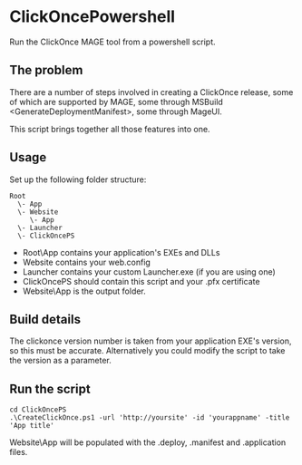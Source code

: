 # ClickOncePowershell
Run the ClickOnce MAGE tool from a powershell script.

## The problem

There are a number of steps involved in creating a ClickOnce release, some of which are supported by MAGE, some through MSBuild &lt;GenerateDeploymentManifest&gt;, some through MageUI.

This script brings together all those features into one.

## Usage

Set up the following folder structure:

```
Root
  \- App
  \- Website
     \- App
  \- Launcher
  \- ClickOncePS
```

- Root\App contains your application's EXEs and DLLs
- Website contains your web.config
- Launcher contains your custom Launcher.exe (if you are using one)
- ClickOncePS should contain this script and your .pfx certificate
- Website\App is the output folder.

## Build details

The clickonce version number is taken from your application EXE's version, so this must be accurate.
Alternatively you could modify the script to take the version as a parameter.

## Run the script

```
cd ClickOncePS
.\CreateClickOnce.ps1 -url 'http://yoursite' -id 'yourappname' -title 'App title'
```
  
Website\App will be populated with the .deploy, .manifest and .application files.


